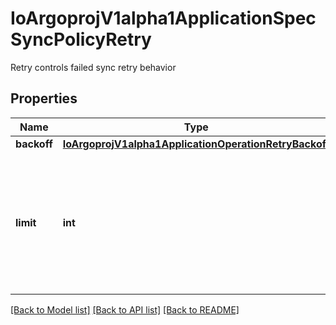 # IoArgoprojV1alpha1ApplicationSpecSyncPolicyRetry

Retry controls failed sync retry behavior
## Properties
Name | Type | Description | Notes
------------ | ------------- | ------------- | -------------
**backoff** | [**IoArgoprojV1alpha1ApplicationOperationRetryBackoff**](IoArgoprojV1alpha1ApplicationOperationRetryBackoff.md) |  | [optional] 
**limit** | **int** | Limit is the maximum number of attempts for retrying a failed sync. If set to 0, no retries will be performed. | [optional] 

[[Back to Model list]](../README.md#documentation-for-models) [[Back to API list]](../README.md#documentation-for-api-endpoints) [[Back to README]](../README.md)


